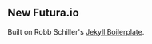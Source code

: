 ## New Futura.io ##

Built on Robb Schiller's [Jekyll Boilerplate](http://github.com/robbschiller/jekyll-boilerplate).